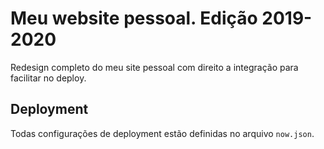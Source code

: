 # Meu website pessoal. Edição 2019-2020

Redesign completo do meu site pessoal com direito a integração para facilitar no deploy.

## Deployment

Todas configurações de deployment estão definidas no arquivo `now.json`.
